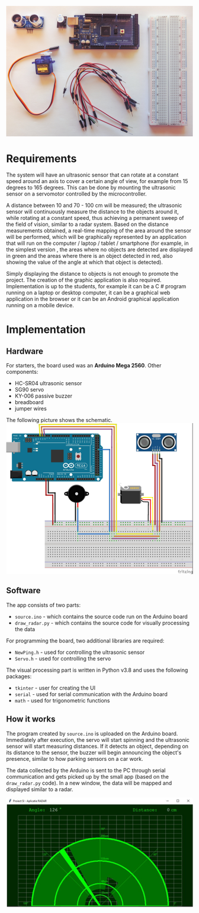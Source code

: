 ![components](./componente.jpg)


# Requirements
The system will have an ultrasonic sensor that can rotate at a constant speed around an axis to cover a certain angle of view, for example from 15 degrees to 165 degrees. This can be done by mounting the ultrasonic sensor on a servomotor controlled by the microcontroller.

A distance between 10 and 70 - 100 cm will be measured; the ultrasonic sensor will continuously measure the distance to the objects around it, while rotating at a constant speed, thus achieving a permanent sweep of the field of vision, similar to a radar system. Based on the distance measurements obtained, a real-time mapping of the area around the sensor will be performed, which will be graphically represented by an application that will run on the computer / laptop / tablet / smartphone (for example, in the simplest version , the areas where no objects are detected are displayed in green and the areas where there is an object detected in red, also showing the value of the angle at which that object is detected).

Simply displaying the distance to objects is not enough to promote the project. The creation of the graphic application is also required. Implementation is up to the students, for example it can be a C # program running on a laptop or desktop computer, it can be a graphical web application in the browser or it can be an Android graphical application running on a mobile device.

# Implementation
## Hardware
For starters, the board used was an **Arduino Mega 2560**. Other components:
- HC-SR04 ultrasonic sensor
- SG90 servo
- KY-006 passive buzzer
- breadboard
- jumper wires

The following picture shows the schematic.
![schematic](./circuit.jpg)

## Software
The app consists of two parts:
- `source.ino` - which contains the source code run on the Arduino board
- `draw_radar.py` - which contains the source code for visually processing the data

For programming the board, two additional libraries are required:
- `NewPing.h` - used for controlling the ultrasonic sensor
- `Servo.h` - used for controlling the servo

The visual processing part is written in Python v3.8 and uses the following packages:
- `tkinter` - user for creating the UI
- `serial` - used for serial communication with the Arduino board
- `math` - used for trigonometric functions

## How it works
The program created by `source.ino` is uploaded on the Arduino board. Immediately after execution, the servo will start spinning and the ultrasonic sensor will start measuring distances. If it detects an object, depending on its distance to the sensor, the buzzer will begin announcing the object's presence, similar to how parking sensors on a car work.

The data collected by the Arduino is sent to the PC through serial communication and gets picked up by the small app (based on the `draw_radar.py` code). In a new window, the data will be mapped and displayed similar to a radar.

![in-app screenshot](./in-app-screenshot.png)

